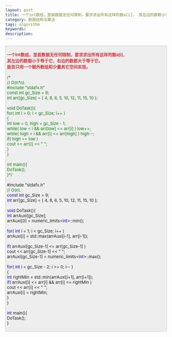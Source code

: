 ```yaml
---
layout: post
title: 一个int数组，里面数据无任何限制，要求求出所有这样的数a[i]， 其左边的数都小于等于它，右边的数都大于等于它。 能否只用一个额外数组和少量其它空间实现。 
category: 数据结构与算法
tags: algorithm
keywords: 
description: 
---
```


<div
style="border-bottom:#cccccc 1px solid;border-left:#cccccc 1px solid;padding-bottom:4px;background-color:#eeeeee;padding-left:4px;width:98%;padding-right:5px;font-size:13px;word-break:break-all;border-top:#cccccc 1px solid;border-right:#cccccc 1px solid;padding-top:4px;">

<span style="color:#008000;">**<span
style="color:#e53333;">一个int数组，里面数据无任何限制，要求求出所有这样的数a[i]，</span>**\
 **<span
style="color:#e53333;">其左边的数都小于等于它，右边的数都大于等于它。</span>**\
 **<span
style="color:#e53333;">能否只用一个额外数组和少量其它空间实现。</span>**</span>\
\
 <span style="color:#008000;">/\*</span><span style="color:#008000;">\
 // O(n\*n).\
 \#include "stdafx.h"\
 const int gc\_Size = 9;\
 int arr[gc\_Size] = { 4, 8, 6, 5, 10, 12, 11, 15, 10 };\
\
 void DoTask(){\
     for( int i = 0; i \< gc\_Size; i++ )\
     {\
         int low = 0, high = gc\_Size - 1;\
         while( low \< i && arr[low] \<= arr[i] ) low++;\
         while( high \> i && arr[i] \<= arr[high] ) high--;\
         if( high == low )\
             cout \<\< arr[i] \<\< " ";\
     }\
 }\
\
 int main(){\
     DoTask();\
 }</span><span style="color:#008000;">\*/</span>\
\
 \#include "stdafx.h"\
 <span style="color:#008000;">//</span><span
style="color:#008000;"> O(n).</span><span style="color:#008000;">\
 </span><span style="color:#0000ff;">const</span> <span
style="color:#0000ff;">int</span> gc\_Size = 9;\
 <span
style="color:#0000ff;">int</span> arr[gc\_Size] = { 4, 8, 6, 5, 10, 12, 11, 15, 10 };\
\
 <span style="color:#0000ff;">void</span> DoTask(){\
     <span style="color:#0000ff;">int</span> arrAuxi[gc\_Size];\
     arrAuxi[0] = numeric\_limits\<<span
style="color:#0000ff;">int</span>\>::min();\
\
     <span style="color:#0000ff;">for</span>( <span
style="color:#0000ff;">int</span> i = 1; i \< gc\_Size; i++ )\
         arrAuxi[i] = std::max(arrAuxi[i-1], arr[i-1]);\
\
     <span
style="color:#0000ff;">if</span>( arrAuxi[gc\_Size-1] \<= arr[gc\_Size-1] )\
         cout \<\< arr[gc\_Size-1] \<\< " ";\
     arrAuxi[gc\_Size-1] = numeric\_limits\<<span
style="color:#0000ff;">int</span>\>::max();\
\
     <span style="color:#0000ff;">for</span>( <span
style="color:#0000ff;">int</span> i = gc\_Size - 2; i \>= 0; i-- )\
     {\
         <span
style="color:#0000ff;">int</span> rightMin = std::min(arrAuxi[i+1], arr[i+1]);\
         <span
style="color:#0000ff;">if</span>( arrAuxi[i] \<= arr[i] && arr[i] \<= rightMin )\
             cout \<\< arr[i] \<\< " ";\
         arrAuxi[i] = rightMin;\
     }\
 }\
\
 <span style="color:#0000ff;">int</span> main(){\
     DoTask();\
 }

</div>






